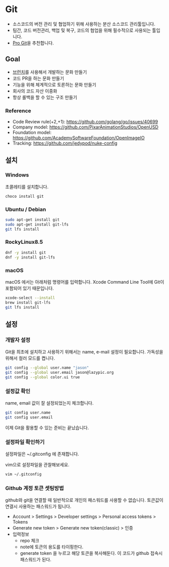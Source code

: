# Git

- 소스코드의 버전 관리 및 협업하기 위해 사용하는 분산 소스코드 관리툴입니다.
- 팀간, 코드 버전관리, 백업 및 복구, 코드의 협업을 위해 필수적으로 사용되는 툴입니다.
- [Pro Git](https://git-scm.com/book/ko/v2)을 추천합니다.


## Goal

- [브런치](git_branch.md)를 사용해서 개발하는 문화 만들기
- 코드 PR을 하는 문화 만들기
- 기능을 위해 체계적으로 토론하는 문화 만들기
- 회사의 코드 자산 이중화
- 항상 롤백을 할 수 있는 구조 만들기

### Reference

- Code Review rule(+2,+1): https://github.com/golang/go/issues/40699
- Company model: https://github.com/PixarAnimationStudios/OpenUSD
- Foundation model: https://github.com/AcademySoftwareFoundation/OpenImageIO
- Tracking: https://github.com/jedypod/nuke-config

## 설치

### Windows

초콜레티를 설치합니다.

```bash
choco install git
```

### Ubuntu / Debian

```bash
sudo apt-get install git
sudo apt-get install git-lfs
git lfs install
```

### RockyLinux8.5

```bash
dnf -y install git
dnf -y install git-lfs
```

### macOS

macOS 에서는 아래처럼 명령어를 입력합니다.
Xcode Command Line Tool에 Git이 포함되어 있기 때문입니다.

```bash
xcode-select --install
brew install git-lfs
git lfs install
```

## 설정

### 개발자 설정

Git을 최초에 설치하고 사용하기 위해서는 name, e-mail 설정이 필요합니다.
가독성을 위해서 컬러 모드를 켭니다.

```bash
git config --global user.name "jason"
git config --global user.email jason@lazypic.org
git config --global color.ui true
```

### 설정값 확인

name, email 값이 잘 설정되었는지 체크합니다.

```bash
git config user.name
git config user.email
```

이제 Git을 활용할 수 있는 준비는 끝났습니다.

### 설정파일 확인하기

설정파일은 ~/.gitconfig 에 존재합니다.

vim으로 설정파일을 관찰해보세요.

```bash
vim ~/.gitconfig
```

### Github 계정 토큰 셋팅방법

github와 git을 연결할 때 일반적으로 개인의 패스워드를 사용할 수 없습니다. 토큰값이 연결시 사용하는 패스워드가 됩니다.

- Account > Settings > Developer settings > Personal access tokens > Tokens
- Generate new token > Generate new token(classic) > 인증
- 입력정보
    - repo 체크
    - note에 토큰의 용도를 타이핑한다.
    - generate token 을 누르고 해당 토큰을 복사해둔다. 이 코드가 github 접속시 패스워드가 된다.
